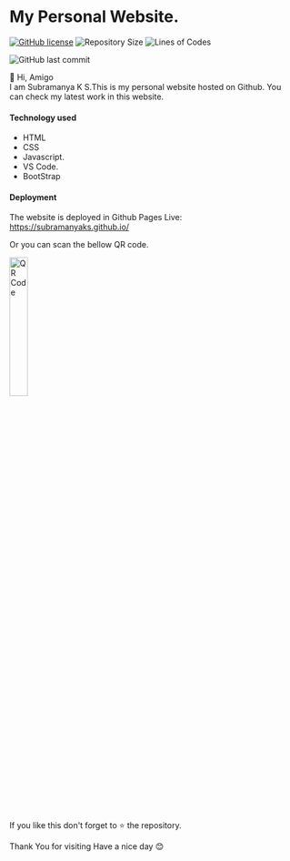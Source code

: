 # My Personal Website.

<a href="https://github.com/SubramanyaKS/SubramanyaKS.github.io/blob/main/LICENSE"><img alt="GitHub license" src="https://img.shields.io/github/license/SubramanyaKS/SubramanyaKS.github.io?style=for-the-badge"></a>
![Repository Size](https://img.shields.io/github/repo-size/SubramanyaKS/SubramanyaKS.github.io?style=for-the-badge)
![Lines of Codes](https://img.shields.io/tokei/lines/github.com/SubramanyaKS/SubramanyaKS.github.io?style=for-the-badge)

![GitHub last commit](https://img.shields.io/github/last-commit/SubramanyaKS/Subramanyaks.github.io?style=for-the-badge)


👋 Hi, Amigo <br>
I am Subramanya K S.This is my personal website hosted on Github.
You can check my latest work in this website.


#### Technology used
* HTML
* CSS
* Javascript.
* VS Code.
* BootStrap

#### Deployment 
The website is deployed in Github Pages 
Live: https://subramanyaks.github.io/

Or you can scan the bellow QR code.

<img  src="https://github.com/SubramanyaKS/SubramanyaKS.github.io/blob/main/images/MyWebsireQRCode.png" alt="QR Code" width="25%" height="25%">



If you like this don't forget to ⭐ the repository.


Thank You for visiting
Have a nice day 😊 
